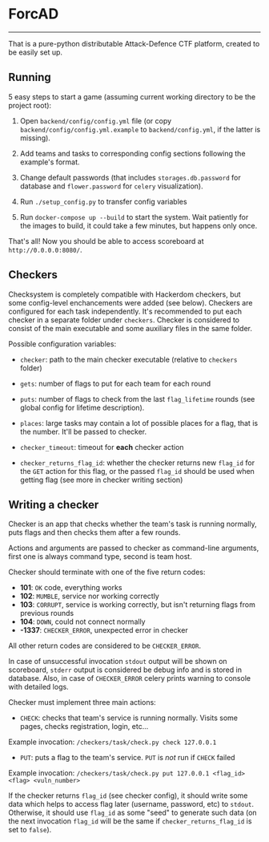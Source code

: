 # ForcAD
-----------------
That is a pure-python distributable Attack-Defence CTF platform, created to be easily set up.

## Running

5 easy steps to start a game (assuming current working directory to be the project root): 

1. Open `backend/config/config.yml` file 
(or copy `backend/config/config.yml.example` to `backend/config.yml`, if the latter is missing).

2. Add teams and tasks to corresponding config sections following the example's format.

3. Change default passwords (that includes `storages.db.password` for database and `flower.password` for
`celery` visualization).

4. Run `./setup_config.py` to transfer config variables

5. Run `docker-compose up --build` to start the system. Wait patiently for the images to build, it could take a few minutes,
but happens only once. 

That's all! Now you should be able to access scoreboard at `http://0.0.0.0:8080/`.

## Checkers

Checksystem is completely compatible with Hackerdom checkers, but some config-level enchancements were added (see below).
Checkers are configured for each task independently. It's recommended to put each checker in a separate folder 
under `checkers`. Checker is considered to consist of the main executable and some auxiliary files in the same folder.

Possible configuration variables: 

- `checker`: path to the main checker executable (relative to `checkers` folder)

- `gets`: number of flags to put for each team for each round

- `puts`: number of flags to check from the last `flag_lifetime` rounds (see global config for lifetime description). 

- `places`: large tasks may contain a lot of possible places for a flag, that is the number. It'll be passed to checker.

- `checker_timeout`: timeout for **each** checker action

- `checker_returns_flag_id`: whether the checker returns new `flag_id` for the `GET` action for this flag, or the 
passed `flag_id` should be used when getting flag (see more in checker writing section)

## Writing a checker

Checker is an app that checks whether the team's task is running normally, puts flags and then checks them after a few rounds. 

Actions and arguments are passed to checker as command-line arguments, first one is always command type, second is team host.

Checker should terminate with one of the five return codes: 

- **101**: `OK` code, everything works
- **102**: `MUMBLE`, service nor working correctly
- **103**: `CORRUPT`, service is working correctly, but isn't returning flags from previous rounds
- **104**: `DOWN`, could not connect normally
- **-1337**: `CHECKER_ERROR`, unexpected error in checker

All other return codes are considered to be `CHECKER_ERROR`.

In case of unsuccessful invocation `stdout` output will be shown on scoreboard, `stderr` output is considered be debug info
and is stored in database. Also, in case of `CHECKER_ERROR` celery prints warning to console with detailed logs. 

Checker must implement three main actions: 

- `CHECK`: checks that team's service is running normally. Visits some pages, checks registration, login, etc...

Example invocation: `/checkers/task/check.py check 127.0.0.1`

- `PUT`: puts a flag to the team's service. `PUT` is *not* run if `CHECK` failed

Example invocation: `/checkers/task/check.py put 127.0.0.1 <flag_id> <flag> <vuln_number>`

If the checker returns `flag_id` (see checker config), it should write some data 
which helps to access flag later (username, password, etc) to `stdout`. Otherwise, it should use `flag_id` as some "seed" 
to generate such data (on the next invocation `flag_id` will be the same if `checker_returns_flag_id` is set to `false`).

